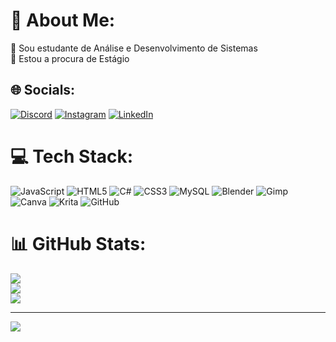 # 💫 About Me:
🔭 Sou estudante de Análise e Desenvolvimento de Sistemas<br>🤝 Estou a procura de Estágio


## 🌐 Socials:
[![Discord](https://img.shields.io/badge/Discord-%237289DA.svg?logo=discord&logoColor=white)](https://discord.gg/https://discord.gg/GywF9qqU) [![Instagram](https://img.shields.io/badge/Instagram-%23E4405F.svg?logo=Instagram&logoColor=white)](https://instagram.com/oroncati/) [![LinkedIn](https://img.shields.io/badge/LinkedIn-%230077B5.svg?logo=linkedin&logoColor=white)](https://www.linkedin.com/in/matheus-roncati-425a69248/) 

# 💻 Tech Stack:
![JavaScript](https://img.shields.io/badge/javascript-%23323330.svg?style=for-the-badge&logo=javascript&logoColor=%23F7DF1E) ![HTML5](https://img.shields.io/badge/html5-%23E34F26.svg?style=for-the-badge&logo=html5&logoColor=white) ![C#](https://img.shields.io/badge/c%23-%23239120.svg?style=for-the-badge&logo=csharp&logoColor=white) ![CSS3](https://img.shields.io/badge/css3-%231572B6.svg?style=for-the-badge&logo=css3&logoColor=white) ![MySQL](https://img.shields.io/badge/mysql-4479A1.svg?style=for-the-badge&logo=mysql&logoColor=white) ![Blender](https://img.shields.io/badge/blender-%23F5792A.svg?style=for-the-badge&logo=blender&logoColor=white) ![Gimp](https://img.shields.io/badge/Gimp-657D8B?style=for-the-badge&logo=gimp&logoColor=FFFFFF) ![Canva](https://img.shields.io/badge/Canva-%2300C4CC.svg?style=for-the-badge&logo=Canva&logoColor=white) ![Krita](https://img.shields.io/badge/Krita-203759?style=for-the-badge&logo=krita&logoColor=EEF37B) ![GitHub](https://img.shields.io/badge/github-%23121011.svg?style=for-the-badge&logo=github&logoColor=white)
# 📊 GitHub Stats:
![](https://github-readme-stats.vercel.app/api?username=Honkatt&theme=radical&hide_border=false&include_all_commits=false&count_private=false)<br/>
![](https://github-readme-streak-stats.herokuapp.com/?user=Honkatt&theme=radical&hide_border=false)<br/>
![](https://github-readme-stats.vercel.app/api/top-langs/?username=Honkatt&theme=radical&hide_border=false&include_all_commits=false&count_private=false&layout=compact)

---
[![](https://visitcount.itsvg.in/api?id=Honkatt&icon=1&color=0)](https://visitcount.itsvg.in)

<!-- Proudly created with GPRM ( https://gprm.itsvg.in ) -->
